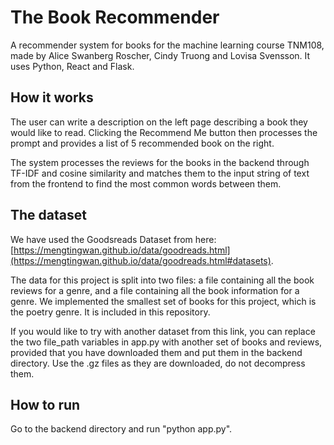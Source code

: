 # The Book Recommender
A recommender system for books for the machine learning course TNM108, made by Alice Swanberg Roscher, Cindy Truong and Lovisa Svensson. It uses Python, React and Flask.

## How it works
The user can write a description on the left page describing a book they would like to read. Clicking the Recommend Me button then processes the prompt and provides a list of 5 recommended book on the right.

The system processes the reviews for the books in the backend through TF-IDF and cosine similarity and matches them to the input string of text from the frontend to find the most common words between them.

## The dataset
We have used the Goodsreads Dataset from here:
[https://mengtingwan.github.io/data/goodreads.html](https://mengtingwan.github.io/data/goodreads.html#datasets).

The data for this project is split into two files: a file containing all the book reviews for a genre, and a file containing all the book information for a genre. We implemented the smallest set of books for this project, which is the poetry genre. It is included in this repository.

If you would like to try with another dataset from this link, you can replace the two file_path variables in app.py with another set of books and reviews, provided that you have downloaded them and put them in the backend directory. Use the .gz files as they are downloaded, do not decompress them.

## How to run
Go to the backend directory and run "python app.py".
